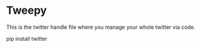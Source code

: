 # Tweepy
This is the twitter handle file where you manage your whole twitter via code.

pip install twitter
